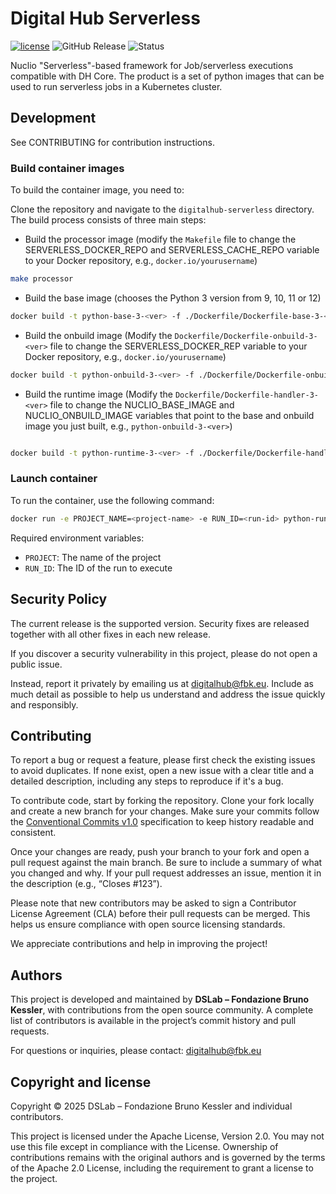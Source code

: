 # Digital Hub Serverless

[![license](https://img.shields.io/badge/license-Apache%202.0-blue)](https://github.com/scc-digitalhub/digitalhub-core/LICENSE) ![GitHub Release](https://img.shields.io/github/v/release/scc-digitalhub/digitalhub-serverless)
![Status](https://img.shields.io/badge/status-stable-gold)

Nuclio "Serverless"-based framework for Job/serverless executions compatible with DH Core. The product is a set of python images that can be used to run serverless jobs in a Kubernetes cluster.

## Development

See CONTRIBUTING for contribution instructions.

### Build container images

To build the container image, you need to:

Clone the repository and navigate to the `digitalhub-serverless` directory. The build process consists of three main steps:

- Build the processor image (modify the `Makefile` file to change the SERVERLESS_DOCKER_REPO and SERVERLESS_CACHE_REPO variable to your Docker repository, e.g., `docker.io/yourusername`)

```bash
make processor
```

- Build the base image (chooses the Python 3 version from 9, 10, 11 or 12)

```bash
docker build -t python-base-3-<ver> -f ./Dockerfile/Dockerfile-base-3-<ver> .
```

- Build the onbuild image (Modify the `Dockerfile/Dockerfile-onbuild-3-<ver>` file to change the SERVERLESS_DOCKER_REP variable to your Docker repository, e.g., `docker.io/yourusername`)

```bash
docker build -t python-onbuild-3-<ver> -f ./Dockerfile/Dockerfile-onbuild-3-<ver> .
```

- Build the runtime image  (Modify the `Dockerfile/Dockerfile-handler-3-<ver>` file to change the NUCLIO_BASE_IMAGE and NUCLIO_ONBUILD_IMAGE variables that point to the base and onbuild image you just built, e.g., `python-onbuild-3-<ver>`)

```bash

docker build -t python-runtime-3-<ver> -f ./Dockerfile/Dockerfile-handler-3-<ver> --build-arg GIT_TAG=<some-tag> .
```

### Launch container

To run the container, use the following command:

```bash
docker run -e PROJECT_NAME=<project-name> -e RUN_ID=<run-id> python-runtime-3-<ver>
```

Required environment variables:

- `PROJECT`: The name of the project
- `RUN_ID`: The ID of the run to execute

## Security Policy

The current release is the supported version. Security fixes are released together with all other fixes in each new release.

If you discover a security vulnerability in this project, please do not open a public issue.

Instead, report it privately by emailing us at digitalhub@fbk.eu. Include as much detail as possible to help us understand and address the issue quickly and responsibly.

## Contributing

To report a bug or request a feature, please first check the existing issues to avoid duplicates. If none exist, open a new issue with a clear title and a detailed description, including any steps to reproduce if it's a bug.

To contribute code, start by forking the repository. Clone your fork locally and create a new branch for your changes. Make sure your commits follow the [Conventional Commits v1.0](https://www.conventionalcommits.org/en/v1.0.0/) specification to keep history readable and consistent.

Once your changes are ready, push your branch to your fork and open a pull request against the main branch. Be sure to include a summary of what you changed and why. If your pull request addresses an issue, mention it in the description (e.g., “Closes #123”).

Please note that new contributors may be asked to sign a Contributor License Agreement (CLA) before their pull requests can be merged. This helps us ensure compliance with open source licensing standards.

We appreciate contributions and help in improving the project!

## Authors

This project is developed and maintained by **DSLab – Fondazione Bruno Kessler**, with contributions from the open source community. A complete list of contributors is available in the project’s commit history and pull requests.

For questions or inquiries, please contact: [digitalhub@fbk.eu](mailto:digitalhub@fbk.eu)

## Copyright and license

Copyright © 2025 DSLab – Fondazione Bruno Kessler and individual contributors.

This project is licensed under the Apache License, Version 2.0.
You may not use this file except in compliance with the License. Ownership of contributions remains with the original authors and is governed by the terms of the Apache 2.0 License, including the requirement to grant a license to the project.
